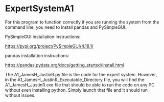 # ExpertSystemA1
 
For this program to function correctly if you are running the system from the command line, you need to install pandas and PySimpleGUI.


PySimpleGUI installation instructions: 

https://pypi.org/project/PySimpleGUI/4.18.1/


pandas installation instructions: 

https://pandas.pydata.org/docs/getting_started/install.html


The A1_JamesH_JustinR.py file is the code for the expert system. However, in the A1_JamesH_JustinR_Executable_Directory file, you will find the A1_JamesH_JustinR.exe file that should be able to run the code on any PC without even installing python. Simply launch that file and it should run without issues.